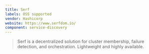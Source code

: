 ```yaml
---
title: Serf
labels: OSS supported
vendor: Hashicorp
website: https://www.serfdom.io/
component: service-discovery
---
```

> Serf is a decentralized solution for cluster membership, failure detection, and orchestration. Lightweight and highly available.
